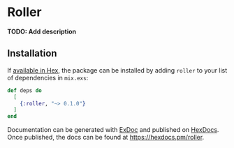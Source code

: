# Roller

**TODO: Add description**

## Installation

If [available in Hex](https://hex.pm/docs/publish), the package can be installed
by adding `roller` to your list of dependencies in `mix.exs`:

```elixir
def deps do
  [
    {:roller, "~> 0.1.0"}
  ]
end
```

Documentation can be generated with [ExDoc](https://github.com/elixir-lang/ex_doc)
and published on [HexDocs](https://hexdocs.pm). Once published, the docs can
be found at <https://hexdocs.pm/roller>.

